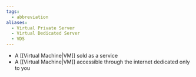 ```yaml
---
tags:
  - abbreviation
aliases:
  - Virtual Private Server
  - Virtual Dedicated Server
  - VDS
---
```

- A [[Virtual Machine|VM]] sold as a service
- A [[Virtual Machine|VM]] accessible through the internet dedicated only to you